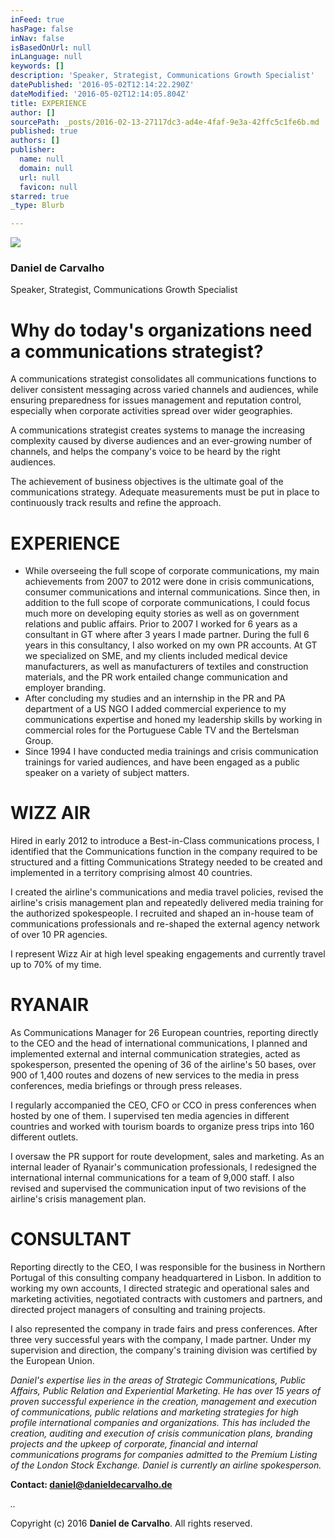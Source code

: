 ```yaml
---
inFeed: true
hasPage: false
inNav: false
isBasedOnUrl: null
inLanguage: null
keywords: []
description: 'Speaker, Strategist, Communications Growth Specialist'
datePublished: '2016-05-02T12:14:22.290Z'
dateModified: '2016-05-02T12:14:05.804Z'
title: EXPERIENCE
author: []
sourcePath: _posts/2016-02-13-27117dc3-ad4e-4faf-9e3a-42ffc5c1fe6b.md
published: true
authors: []
publisher:
  name: null
  domain: null
  url: null
  favicon: null
starred: true
_type: Blurb

---
```

![](https://the-grid-user-content.s3-us-west-2.amazonaws.com/3ab9d914-f0a4-428b-9374-0f0518528232.jpg)

### Daniel de Carvalho

Speaker, Strategist, Communications Growth Specialist

# Why do today's organizations need a communications strategist?

A communications strategist consolidates all communications functions to deliver consistent messaging across varied channels and audiences, while ensuring preparedness for issues management and reputation control, especially when corporate activities spread over wider geographies.

A communications strategist creates systems to manage the increasing complexity caused by diverse audiences and an ever-growing number of channels, and helps the company's voice to be heard by the right audiences.

The achievement of business objectives is the ultimate goal of the communications strategy. Adequate measurements must be put in place to continuously track results and refine the approach.

# EXPERIENCE

* While overseeing the full scope of corporate communications, my main achievements from 2007 to 2012 were done in crisis communications, consumer communications and internal communications. Since then, in addition to the full scope of corporate communications, I could focus much more on developing equity stories as well as on government relations and public affairs. Prior to 2007 I worked for 6 years as a consultant in GT where after 3 years I made partner. During the full 6 years in this consultancy, I also worked on my own PR accounts. At GT we specialized on SME, and my clients included medical device manufacturers, as well as manufacturers of textiles and construction materials, and the PR work entailed change communication and employer branding.
* After concluding my studies and an internship in the PR and PA department of a US NGO I added commercial experience to my communications expertise and honed my leadership skills by working in commercial roles for the Portuguese Cable TV and the Bertelsman Group.
* Since 1994 I have conducted media trainings and crisis communication trainings for varied audiences, and have been engaged as a public speaker on a variety of subject matters.

# WIZZ AIR

Hired in early 2012 to introduce a Best-in-Class communications process, I identified that the Communications function in the company required to be structured and a fitting Communications Strategy needed to be created and implemented in a territory comprising almost 40 countries. 

I created the airline's communications and media travel policies, revised the airline's crisis management plan and repeatedly delivered media training for the authorized spokespeople. I recruited and shaped an in-house team of communications professionals and re-shaped the external agency network of over 10 PR agencies. 

I represent Wizz Air at high level speaking engagements and currently travel up to 70% of my time.

# RYANAIR

As Communications Manager for 26 European countries, reporting directly to the CEO and the head of international communications, I planned and implemented external and internal communication strategies, acted as spokesperson, presented the opening of 36 of the airline's 50 bases, over 900 of 1,400 routes and dozens of new services to the media in press conferences, media briefings or through press releases.

I regularly accompanied the CEO, CFO or CCO in press conferences when hosted by one of them. I supervised ten media agencies in different countries and worked with tourism boards to organize press trips into 160 different outlets.

I oversaw the PR support for route development, sales and marketing. As an internal leader of Ryanair's communication professionals, I redesigned the international internal communications for a team of 9,000 staff. I also revised and supervised the communication input of two revisions of the airline's crisis management plan.

# CONSULTANT

Reporting directly to the CEO, I was responsible for the business in Northern Portugal of this consulting company headquartered in Lisbon. In addition to working my own accounts, I directed strategic and operational sales and marketing activities, negotiated contracts with customers and partners, and directed project managers of consulting and training projects.

I also represented the company in trade fairs and press conferences. After three very successful years with the company, I made partner. Under my supervision and direction, the company's training division was certified by the European Union.

_Daniel's expertise lies in the areas of Strategic Communications, Public Affairs, Public Relation and Experiential Marketing. He has over 15 years of proven successful experience in the creation, management and execution of communications, public relations and marketing strategies for high profile international companies and organizations. This has included the creation, auditing and execution of crisis communication plans, branding projects and the upkeep of corporate, financial and internal communications programs for companies admitted to the Premium Listing of the London Stock Exchange. Daniel is currently an airline spokesperson._

**Contact: [daniel@danieldecarvalho.de][0]**

_.._

Copyright (c) 2016 **Daniel de Carvalho**. All rights reserved.

[0]: daniel@danieldecarvalho.de